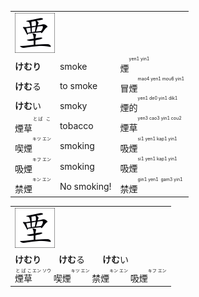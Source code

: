 <table>
  <tr><td colspan="3">  <img src="test002.svg"> </td><tr>
  
  <tr><td><b>けむり</b></td><td>smoke</td><td>煙<ruby><rt><ruby>yen1<br>yin1</ruby></rt></ruby></td><tr>
  <tr><td><b>けむ</b>る</td><td>to smoke</td><td>冒煙<ruby><rt><ruby>mao4 yen1<br>mou6 yin1</ruby></rt></ruby></td><tr>
  <tr><td><b>けむ</b>い</td><td>smoky</td><td>煙的<ruby><rt><ruby>yen1 de0<br>yin1 dik1</ruby></rt></ruby></td><tr>
    
  <tr><td>煙草<ruby><rt><ruby>とば<br>こ　</ruby></rt></ruby></td><td>tobacco</td><td>煙草<ruby><rt><ruby>yen3 cao3<br>yin1 cou2</ruby></rt></ruby></td><tr>  

  
  <tr><td>喫煙<ruby><rt><ruby>キツ<br>エン</ruby></rt></ruby></td><td>smoking</td><td>吸煙<ruby><rt><ruby>si1 yen1<br>kap1 yin1</ruby></rt></ruby></td><tr>
  <tr><td>吸煙<ruby><rt><ruby>キフ<br>エン</ruby></rt></ruby></td><td>smoking</td><td>吸煙<ruby><rt><ruby>si1 yen1<br>kap1 yin1</ruby></rt></ruby></td><tr>  
  <tr><td>禁煙<ruby><rt><ruby>キン<br>エン</ruby></rt></ruby></td><td>No smoking!</td><td>禁煙<ruby><rt><ruby>gin1 yen1<br>	gam3 yin1</ruby></rt></ruby></td><tr>  
</table>


<table>
  <tr><td>  <img src="test002.svg"></td><tr>
  <tr><td>  <b>けむり</b>　　<b>けむ</b>る　　<b>けむ</b>い </td><tr>    
  <tr><td>  <ruby>煙草<rt>とばこ</rt></ruby><ruby><rt><ruby>エン<br>ソウ</ruby></rt></ruby>    喫煙<ruby><rt><ruby>キツ<br>エン</ruby></rt></ruby>  禁煙<ruby><rt><ruby>キン<br>エン</ruby></rt></ruby> 吸煙<ruby><rt><ruby>キフ<br>エン</ruby></rt></ruby> </td><tr>  
</table>

